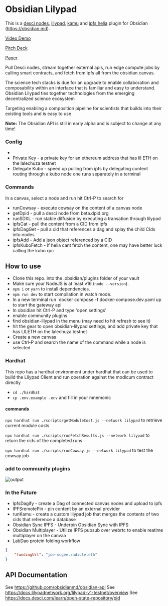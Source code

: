 # Obsidian Lilypad
This is a [desci nodes](https://desci.com/), [lilypad](https://docs.lilypadnetwork.org/lilypad-v1-testnet/overview), [kamu](https://www.kamu.dev/) and [ipfs helia](https://github.com/ipfs/helia) plugin for Obsidian (https://obsidian.md).

[Video Demo](https://www.youtube.com/watch?v=H4Ww6vjLGj8&ab_channel=TaylorHulsmans)

[Pitch Deck](
https://create.piktochart.com/output/872ef3035912-purple-modern-status-reporting
)

[Paper](./Obsidian-Desci.pdf)

Pull Desci nodes, stream together external apis, run edge compute jobs by calling smart contracts, and fetch from ipfs all from the obsidian canvas.

The science tech stacks is due for an upgrade to enable collaboration and composability within an interface that is familiar and easy to understand.  Obsidian Lilypad ties together technologies from the emerging decentralized science ecosystem

Targeting enabling a composition pipeline for scientists that builds into their existing tools and is easy to use

**Note:** The Obsidian API is still in early alpha and is subject to change at any time!
### Config
- 
- Private Key - a private key for an ethereum address that has lil ETH on the lalechuza testnet
- Delegate Kubo - speed up pulling from ipfs by delegating content routing through a kubo node one runs separately in a terminal

### Commands
In a canvas, select a node and run hit Ctrl-P to search for
- runCowsay - execute cowsay on the content of a canvas node
- getDpid - pull a desci node from beta.dpid.org
- runSDXL - run stable diffusion by executing a transation through lilypad
- ipfsCat - pull the content from a CID from ipfs
- ipfsDagGet - pull a cid that references a dag and splay the child CIds into nodes
- ipfsAdd - Add a json object referenced by a CID
- ipfsKuboFetch - If helia cant fetch the content, one may have better luck calling the kubo rpc

## How to use

- Clone this repo. into the .obsidian/plugins folder of your vault
- Make sure your NodeJS is at least v16 (`node --version`).
- `npm i` or `yarn` to install dependencies.
- `npm run dev` to start compilation in watch mode.
- In a new terminal run `docker compose -f docker-compose.dev.yaml up to start the gateway api
- In obsidian hit Ctrl-P and type 'open settings'
- enable community plugins
- find obsidian-lilypad in the menu (may need to hit refresh to see it)
- hit the gear to open obsidian-lilypad settings, and add private key that has LILETH on the lalechuza testnet
- Create a new canvas
- use Ctrl-P and search the name of the command while a node is selected

### Hardhat

This repo has a hardhat environment under hardhat that can be used to build the Lilypad Client and run operation against the modicum contract directly

- `cd ./hardhat`
- `cp .env.example .env` and fill in your mnemonic

#### commands
`npx hardhat run ./scripts/getModuleCost.js --network lilypad` to retrieve current module costs

`npx hardhat run ./scripts/runFetchResults.js --network lilypad` to return the cids of the completed runs

`npx hardhat run ./scripts/runCowsay.js --network lilypad` to test the cowsay job



### add to community plugins
![output](https://github.com/polus-arcticus/obsidian-lilypad/assets/122753557/76b74cfb-1e0b-4c72-9b2a-5b2a163b5399)

### In the Future
- IpfsDagify - create a Dag of connected canvas nodes and upload to ipfs
- IPFSremotePin - pin content by an external provider
- runKamu - create a custom lilypad job that merges the contents of two cids that reference a database
- Obsidian Sync IPFS - Underpin Obsidian Sync with IPFS
- Obsidian Multiplayer - Utilize IPFS pubsub over webrtc to enable reatime multiplayer on the canvaa
- LabDao protein folding workflow


```json
{
    "fundingUrl": "joe-mcgee.radicle.eth"
}
```

## API Documentation

See https://github.com/obsidianmd/obsidian-api
See https://docs.lilypadnetwork.org/lilypad-v1-testnet/overview
See https://docs.desci.com/learn/open-state-repository/pid
